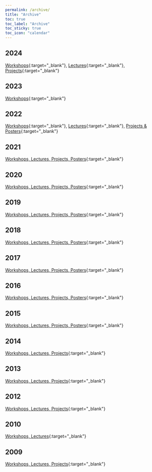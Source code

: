 ```yaml
---
permalink: /archive/
title: "Archive"
toc: true
toc_label: "Archive"
toc_sticky: true
toc_icon: "calendar"
---
```


## 2024
[Workshops](https://web.archive.org/web/20241013033951/https://esu-ct.conference.ubbcluj.ro/programme/#workshops*){:target="_blank"}, [Lectures](https://web.archive.org/web/20250221073017/https://esu-ct.conference.ubbcluj.ro/lectures/){:target="_blank"}, [Projects](https://web.archive.org/web/20240909091007/https://esu-ct.conference.ubbcluj.ro/project-presentations/){:target="_blank"}

## 2023
[Workshops](https://web.archive.org/web/20230829114737/https://digihubb.centre.ubbcluj.ro/workshops/){:target="_blank"}

## 2022
[Workshops](https://web.archive.org/web/20220808160733/https://esu.fdhl.info/workshops/){:target="_blank"}, [Lectures](https://web.archive.org/web/20250207110927/https://esu.fdhl.info/lectures-2/){:target="_blank"}, [Projects & Posters](https://web.archive.org/web/20240328000000*/https://esu.fdhl.info/projects-posters/){:target="_blank"}

## 2021
[Workshops, Lectures, Projects, Posters](https://web.archive.org/web/20231127082322/https://esu.fdhl.info/2021-3/){:target="_blank"}

## 2020
[Workshops, Lectures, Projects, Posters](https://web.archive.org/web/20231127082323/https://esu.fdhl.info/2020-2/){:target="_blank"}

## 2019
[Workshops, Lectures, Projects, Posters](https://web.archive.org/web/20231127082324/https://esu.fdhl.info/2019-2/){:target="_blank"}

## 2018
[Workshops, Lectures, Projects, Posters](https://web.archive.org/web/20231127082326/https://esu.fdhl.info/2018-2/){:target="_blank"}

## 2017
[Workshops, Lectures, Projects, Posters](https://web.archive.org/web/20231127082322/https://esu.fdhl.info/2017-2/){:target="_blank"}

## 2016
[Workshops, Lectures, Projects, Posters](https://web.archive.org/web/20250210185544/https://esu.fdhl.info/2016-2/){:target="_blank"}

## 2015
[Workshops, Lectures, Projects, Posters](https://web.archive.org/web/20231127082322/https://esu.fdhl.info/2015-2/){:target="_blank"}


## 2014
[Workshops, Lectures, Projects](https://web.archive.org/web/20231127082318/https://esu.fdhl.info/2014-2/){:target="_blank"}


## 2013
[Workshops, Lectures, Projects](https://web.archive.org/web/20231127082317/https://esu.fdhl.info/2013-2/){:target="_blank"}

## 2012
[Workshops, Lectures, Projects](https://web.archive.org/web/20231127082317/https://esu.fdhl.info/2012-2/){:target="_blank"}

## 2010
[Workshops, Lectures](https://web.archive.org/web/20250215173555/https://esu.fdhl.info/2010-2/){:target="_blank"}

## 2009
[Workshops, Lectures, Projects](https://web.archive.org/web/20250214141158/https://esu.fdhl.info/2009-2/){:target="_blank"}